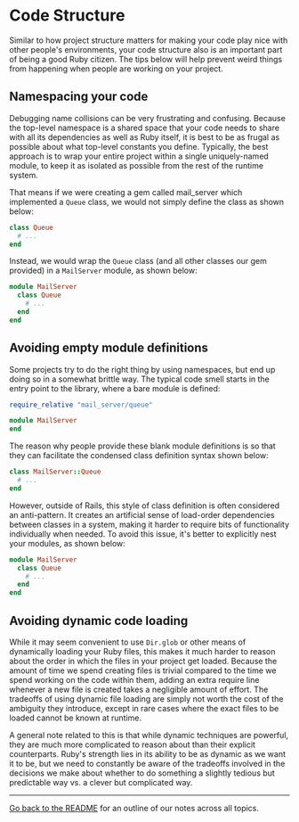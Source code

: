 # Code Structure

Similar to how project structure matters for making your code play nice with other people's environments, your code structure also is an important part of being a good Ruby citizen. The tips below will help prevent weird things from happening when people are working on your project.

## Namespacing your code

Debugging name collisions can be very frustrating and confusing. Because the top-level namespace is a shared space that your code needs to share with all its dependencies as well as Ruby itself, it is best to be as frugal as possible about what top-level constants you define. Typically, the best approach is to wrap your entire project within a single uniquely-named module, to keep it as isolated as possible from the rest of the runtime system.

That means if we were creating a gem called mail_server which implemented a `Queue` class, we would not simply define the class as shown below:

```ruby
class Queue
  # ...
end
```

Instead, we would wrap the `Queue` class (and all other classes our gem provided) in a `MailServer` module, as shown below:

```ruby
module MailServer
  class Queue
    # ...
  end
end
```

## Avoiding empty module definitions

Some projects try to do the right thing by using namespaces, but end up doing so in a somewhat brittle way. The typical code smell starts in the entry point to the library, where a bare module is defined:

```ruby
require_relative "mail_server/queue"

module MailServer
end
```

The reason why people provide these blank module definitions is so that they can facilitate the condensed class definition syntax shown below:

```ruby
class MailServer::Queue
  # ...
end
```

However, outside of Rails, this style of class definition is often considered an anti-pattern. It creates an artificial sense of load-order dependencies between classes in a system, making it harder to require bits of functionality individually when needed. To avoid this issue, it's better to explicitly nest your modules, as shown below:

```ruby
module MailServer
  class Queue
    # ...
  end
end
```

## Avoiding dynamic code loading

While it may seem convenient to use `Dir.glob` or other means of dynamically loading your Ruby files, this makes it much harder to reason about the order in which the files in your project get loaded. Because the amount of time we spend creating files is trivial compared to the time we spend working on the code within them, adding an extra require line whenever a new file is created takes a negligible amount of effort. The tradeoffs of using dynamic file loading are simply not worth the cost of the ambiguity they introduce, except in rare cases where the exact files to be loaded cannot be known at runtime.

A general note related to this is that while dynamic techniques are powerful, they are much more complicated to reason about than their explicit counterparts. Ruby's strength lies in its ability to be as dynamic as we want it to be, but we need to constantly be aware of the tradeoffs involved in the decisions we make about whether to do something a slightly tedious but predictable way vs. a clever but complicated way.

<hr/>

[Go back to the
README](https://github.com/mendicant-university/s10-notes/blob/master/README.md)
for an outline of our notes across all topics.
